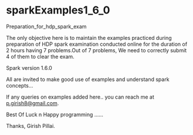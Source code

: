 # sparkExamples1_6_0
Preparation_for_hdp_spark_exam

The only objective here is to maintain the examples practiced during preparation of HDP spark examination conducted online for the duration of 2 hours having 7 problems.Out of 7 problems, We need to correctly submit 4 of them to clear the exam.

Spark version 1.6.0

All are invited to make good use of examples and understand spark concepts...

If any queries on examples added here.. you can reach me at p.girish8@gmail.com.

Best Of Luck n Happy programming ......

Thanks,
Girish Pillai.

